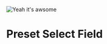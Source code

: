 ![Yeah it's awsome](https://img.shields.io/badge/this%20is-a%20nice%20badge-pink.svg)

# Preset Select Field
